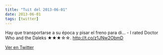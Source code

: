 ```yaml
---
title: "Tuit del 2013-06-01"
date: 2013-06-01
tags: [twitter]
---
```


Hay que transportarse a su época y pisar el freno para di... - I rated Doctor Who and the Daleks ★★★☆☆. http://t.co/z1JNw2ObmD



[Ver en Twitter](https://twitter.com/i/web/status/340947427509030912)
